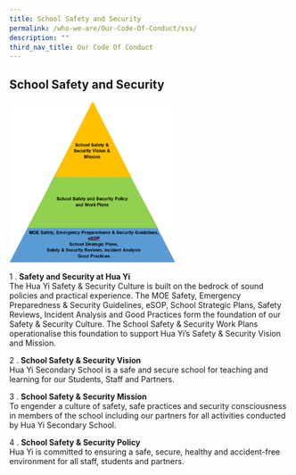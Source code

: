 ```yaml
---
title: School Safety and Security
permalink: /who-we-are/Our-Code-Of-Conduct/sss/
description: ""
third_nav_title: Our Code Of Conduct
---
```

## School Safety and Security

<img src="/images/safety 1.png" style="width:60%">

1 \.  **Safety and Security at Hua Yi** <br>
The Hua Yi Safety & Security Culture is built on the bedrock of sound policies and practical experience. The MOE Safety, Emergency Preparedness & Security Guidelines, eSOP, School Strategic Plans, Safety Reviews, Incident Analysis and Good Practices form the foundation of our Safety & Security Culture. The School Safety & Security Work Plans operationalise this foundation to support Hua Yi’s Safety & Security Vision and Mission.  
      
2 \.  **School Safety & Security Vision**<br>
Hua Yi Secondary School is a safe and secure school for teaching and learning for our Students, Staff and Partners.  
      
3 \.  **School Safety & Security Mission**<br>
To engender a culture of safety, safe practices and security consciousness in members of the school including our partners for all activities conducted by Hua Yi Secondary School.  
      
4 \.  **School Safety & Security Policy**<br>
Hua Yi is committed to ensuring a safe, secure, healthy and accident-free environment for all staff, students and partners.